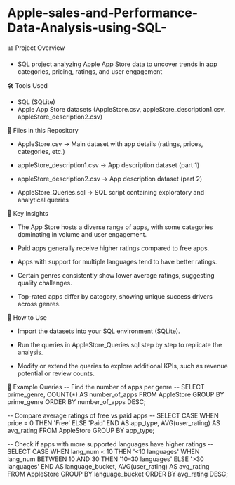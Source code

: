 # Apple-sales-and-Performance-Data-Analysis-using-SQL-
📊 Project Overview
- SQL project analyzing Apple App Store data to uncover trends in app categories, pricing, ratings, and user engagement

🛠 Tools Used
- SQL (SQLite)
- Apple App Store datasets (AppleStore.csv, appleStore_description1.csv, appleStore_description2.csv)

📂 Files in this Repository

- AppleStore.csv → Main dataset with app details (ratings, prices, categories, etc.)

- appleStore_description1.csv → App description dataset (part 1)

- appleStore_description2.csv → App description dataset (part 2)

- AppleStore_Queries.sql → SQL script containing exploratory and analytical queries

📌 Key Insights

- The App Store hosts a diverse range of apps, with some categories dominating in volume and user engagement.

- Paid apps generally receive higher ratings compared to free apps.

- Apps with support for multiple languages tend to have better ratings.

- Certain genres consistently show lower average ratings, suggesting quality challenges.

- Top-rated apps differ by category, showing unique success drivers across genres.

🚀 How to Use

- Import the datasets into your SQL environment (SQLite).

- Run the queries in AppleStore_Queries.sql step by step to replicate the analysis.

- Modify or extend the queries to explore additional KPIs, such as revenue potential or review counts.

📑 Example Queries
-- Find the number of apps per genre --
SELECT prime_genre, COUNT(*) AS number_of_apps
FROM AppleStore
GROUP BY prime_genre
ORDER BY number_of_apps DESC;

-- Compare average ratings of free vs paid apps --
SELECT CASE 
         WHEN price = 0 THEN 'Free' 
         ELSE 'Paid' 
       END AS app_type,
       AVG(user_rating) AS avg_rating
FROM AppleStore
GROUP BY app_type;

-- Check if apps with more supported languages have higher ratings --
SELECT CASE 
         WHEN lang_num < 10 THEN '<10 languages'
         WHEN lang_num BETWEEN 10 AND 30 THEN '10–30 languages'
         ELSE '>30 languages'
       END AS language_bucket,
       AVG(user_rating) AS avg_rating
FROM AppleStore
GROUP BY language_bucket
ORDER BY avg_rating DESC;






